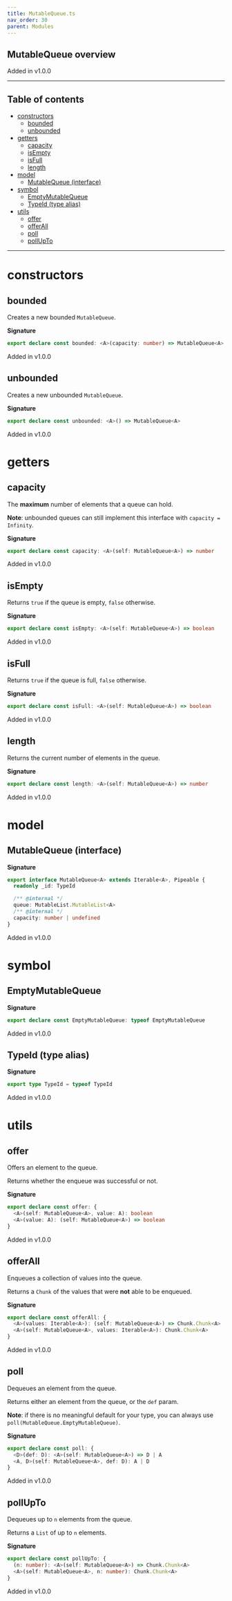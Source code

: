 ```yaml
---
title: MutableQueue.ts
nav_order: 30
parent: Modules
---
```


## MutableQueue overview

Added in v1.0.0

---

<h2 class="text-delta">Table of contents</h2>

- [constructors](#constructors)
  - [bounded](#bounded)
  - [unbounded](#unbounded)
- [getters](#getters)
  - [capacity](#capacity)
  - [isEmpty](#isempty)
  - [isFull](#isfull)
  - [length](#length)
- [model](#model)
  - [MutableQueue (interface)](#mutablequeue-interface)
- [symbol](#symbol)
  - [EmptyMutableQueue](#emptymutablequeue)
  - [TypeId (type alias)](#typeid-type-alias)
- [utils](#utils)
  - [offer](#offer)
  - [offerAll](#offerall)
  - [poll](#poll)
  - [pollUpTo](#pollupto)

---

# constructors

## bounded

Creates a new bounded `MutableQueue`.

**Signature**

```ts
export declare const bounded: <A>(capacity: number) => MutableQueue<A>
```

Added in v1.0.0

## unbounded

Creates a new unbounded `MutableQueue`.

**Signature**

```ts
export declare const unbounded: <A>() => MutableQueue<A>
```

Added in v1.0.0

# getters

## capacity

The **maximum** number of elements that a queue can hold.

**Note**: unbounded queues can still implement this interface with
`capacity = Infinity`.

**Signature**

```ts
export declare const capacity: <A>(self: MutableQueue<A>) => number
```

Added in v1.0.0

## isEmpty

Returns `true` if the queue is empty, `false` otherwise.

**Signature**

```ts
export declare const isEmpty: <A>(self: MutableQueue<A>) => boolean
```

Added in v1.0.0

## isFull

Returns `true` if the queue is full, `false` otherwise.

**Signature**

```ts
export declare const isFull: <A>(self: MutableQueue<A>) => boolean
```

Added in v1.0.0

## length

Returns the current number of elements in the queue.

**Signature**

```ts
export declare const length: <A>(self: MutableQueue<A>) => number
```

Added in v1.0.0

# model

## MutableQueue (interface)

**Signature**

```ts
export interface MutableQueue<A> extends Iterable<A>, Pipeable {
  readonly _id: TypeId

  /** @internal */
  queue: MutableList.MutableList<A>
  /** @internal */
  capacity: number | undefined
}
```

Added in v1.0.0

# symbol

## EmptyMutableQueue

**Signature**

```ts
export declare const EmptyMutableQueue: typeof EmptyMutableQueue
```

Added in v1.0.0

## TypeId (type alias)

**Signature**

```ts
export type TypeId = typeof TypeId
```

Added in v1.0.0

# utils

## offer

Offers an element to the queue.

Returns whether the enqueue was successful or not.

**Signature**

```ts
export declare const offer: {
  <A>(self: MutableQueue<A>, value: A): boolean
  <A>(value: A): (self: MutableQueue<A>) => boolean
}
```

Added in v1.0.0

## offerAll

Enqueues a collection of values into the queue.

Returns a `Chunk` of the values that were **not** able to be enqueued.

**Signature**

```ts
export declare const offerAll: {
  <A>(values: Iterable<A>): (self: MutableQueue<A>) => Chunk.Chunk<A>
  <A>(self: MutableQueue<A>, values: Iterable<A>): Chunk.Chunk<A>
}
```

Added in v1.0.0

## poll

Dequeues an element from the queue.

Returns either an element from the queue, or the `def` param.

**Note**: if there is no meaningful default for your type, you can always
use `poll(MutableQueue.EmptyMutableQueue)`.

**Signature**

```ts
export declare const poll: {
  <D>(def: D): <A>(self: MutableQueue<A>) => D | A
  <A, D>(self: MutableQueue<A>, def: D): A | D
}
```

Added in v1.0.0

## pollUpTo

Dequeues up to `n` elements from the queue.

Returns a `List` of up to `n` elements.

**Signature**

```ts
export declare const pollUpTo: {
  (n: number): <A>(self: MutableQueue<A>) => Chunk.Chunk<A>
  <A>(self: MutableQueue<A>, n: number): Chunk.Chunk<A>
}
```

Added in v1.0.0

